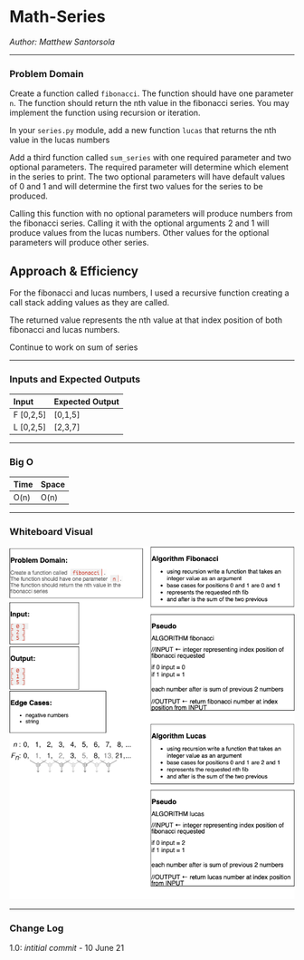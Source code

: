 # Math-Series

_Author: Matthew Santorsola_

---

### Problem Domain

Create a function called `fibonacci`. The function should have one parameter `n`. The function should return the nth value in the fibonacci series. You may implement the function using recursion or iteration.

In your `series.py` module, add a new function `lucas` that returns the nth value in the lucas numbers

Add a third function called `sum_series` with one required parameter and two optional parameters. The required parameter will determine which element in the series to print. The two optional parameters will have default values of 0 and 1 and will determine the first two values for the series to be produced.

Calling this function with no optional parameters will produce numbers from the fibonacci series. Calling it with the optional arguments 2 and 1 will produce values from the lucas numbers. Other values for the optional parameters will produce other series.

## Approach & Efficiency

For the fibonacci and lucas numbers, I used a recursive function creating a call stack adding values as they are called.

The returned value represents the nth value at that index position of both fibonacci and lucas numbers.

Continue to work on sum of series

---

### Inputs and Expected Outputs

| Input     | Expected Output |
| :-------- | :-------------- |
| F [0,2,5] | [0,1,5]         |
| L [0,2,5] | [2,3,7]         |

---

### Big O

| Time | Space |
| :--- | :---- |
| O(n) | O(n)  |

---

### Whiteboard Visual

![math-series](./math_series.png)

---

### Change Log

1.0: _intitial commit_ - 10 June 21
